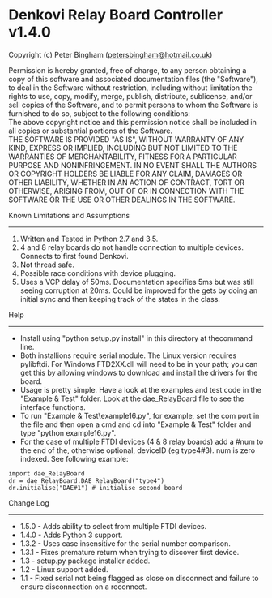 Denkovi Relay Board Controller v1.4.0
===================================

Copyright (c) Peter Bingham  (petersbingham@hotmail.co.uk)  

Permission is hereby granted, free of charge, to any person obtaining a copy of this software and associated documentation files (the "Software"), to deal in the Software without restriction, including without limitation the rights to use, copy, modify, merge, publish, distribute, sublicense, and/or sell copies of the Software, and to permit persons to whom the Software is furnished to do so, subject to the following conditions:  
The above copyright notice and this permission notice shall be included in all copies or substantial portions of the Software.  
THE SOFTWARE IS PROVIDED "AS IS", WITHOUT WARRANTY OF ANY KIND, EXPRESS OR IMPLIED, INCLUDING BUT NOT LIMITED TO THE WARRANTIES OF MERCHANTABILITY, FITNESS FOR A PARTICULAR PURPOSE AND NONINFRINGEMENT. IN NO EVENT SHALL THE AUTHORS OR COPYRIGHT HOLDERS BE LIABLE FOR ANY CLAIM, DAMAGES OR OTHER LIABILITY, WHETHER IN AN ACTION OF CONTRACT, TORT OR OTHERWISE, ARISING FROM, OUT OF OR IN CONNECTION WITH THE SOFTWARE OR THE USE OR OTHER DEALINGS IN THE SOFTWARE.

Known Limitations and Assumptions
_________________________________
1. Written and Tested in Python 2.7 and 3.5.
2. 4 and 8 relay boards do not handle connection to multiple devices. Connects to first found Denkovi.
3. Not thread safe. 
4. Possible race conditions with device plugging.
5. Uses a VCP delay of 50ms. Documentation specifies 5ms but was still seeing corruption at 20ms. Could be improved for the gets by doing an initial sync and then keeping track of the states in the class.


Help
____
 * Install using "python setup.py install" in this directory at thecommand line.
 * Both installions require serial module. The Linux version requires pylibftdi. For Windows FTD2XX.dll will need to be in your path; you can get this by allowing windows to download and install the drivers for the board.
 * Usage is pretty simple. Have a look at the examples and test code in the "Example & Test" folder. Look at the dae_RelayBoard file to see the interface functions.
 * To run "Example & Test\example16.py", for example, set the com port in the file and then open a cmd and cd into "Example & Test" folder and type "python example16.py".
 * For the case of multiple FTDI devices (4 & 8 relay boards) add a #num to the end of the, otherwise optional, deviceID (eg type4#3). num is zero indexed. See following example:
 
```python3
import dae_RelayBoard
dr = dae_RelayBoard.DAE_RelayBoard("type4")
dr.initialise("DAE#1") # initialise second board
```


Change Log
__________
 * 1.5.0 - Adds ability to select from multiple FTDI devices.
 * 1.4.0 - Adds Python 3 support.
 * 1.3.2 - Uses case insensitive for the serial number comparison.
 * 1.3.1 - Fixes premature return when trying to discover first device.
 * 1.3 - setup.py package installer added.
 * 1.2 - Linux support added.
 * 1.1 - Fixed serial not being flagged as close on disconnect and failure to ensure disconnection on a reconnect.

